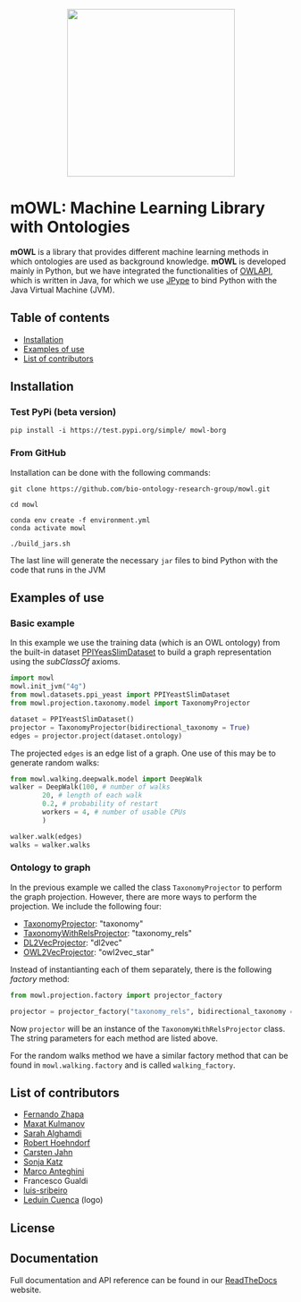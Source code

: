 <p align="center">
  <img src= "https://github.com/bio-ontology-research-group/mowl/blob/master/docs/source/mowl_black_background_colors_2048x2048px.png?raw=true" width="300"/>
</p>
  
# mOWL: Machine Learning Library with Ontologies

**mOWL** is a library that provides different machine learning methods in which ontologies are used as background knowledge. **mOWL** is developed 
mainly in Python, but we have integrated the functionalities of [OWLAPI](https://github.com/owlcs/owlapi), which is written in Java, for which we use [JPype](https://jpype.readthedocs.io/en/latest/) to bind Python with the Java Virtual Machine (JVM).


## Table of contents
  - [Installation](#installation)
  - [Examples of use](#examples-of-use)
  - [List of contributors](#list-of-contributors)


## Installation

### Test PyPi (beta version)

```
pip install -i https://test.pypi.org/simple/ mowl-borg
```

### From GitHub
Installation can be done with the following commands:

```
git clone https://github.com/bio-ontology-research-group/mowl.git

cd mowl

conda env create -f environment.yml
conda activate mowl

./build_jars.sh
```

The last line will generate the necessary `jar` files to bind Python with the code that runs in the JVM

## Examples of use

### Basic example

In this example we use the training data (which is an OWL ontology) from the built-in dataset [PPIYeasSlimDataset](https://mowl.readthedocs.io/en/latest/api/datasets/index.html#mowl.datasets.ppi_yeast.PPIYeastSlimDataset) to build a graph representation using the _subClassOf_ axioms.

```python
import mowl
mowl.init_jvm("4g")
from mowl.datasets.ppi_yeast import PPIYeastSlimDataset
from mowl.projection.taxonomy.model import TaxonomyProjector

dataset = PPIYeastSlimDataset()
projector = TaxonomyProjector(bidirectional_taxonomy = True)
edges = projector.project(dataset.ontology)
```
The projected `edges` is an edge list of a graph. One use of this may be to generate random walks:

```python
from mowl.walking.deepwalk.model import DeepWalk
walker = DeepWalk(100, # number of walks
		20, # length of each walk
		0.2, # probability of restart
		workers = 4, # number of usable CPUs
		)

walker.walk(edges)
walks = walker.walks
```

### Ontology to graph

In the previous example we called the class `TaxonomyProjector` to perform the graph projection. However, there are more ways to perform the projection. We include the following four:

* [TaxonomyProjector](https://mowl.readthedocs.io/en/latest/api/graph/index.html#subclass-hierarchy): "taxonomy"
* [TaxonomyWithRelsProjector](https://mowl.readthedocs.io/en/latest/api/graph/index.html#subclass-hierarchy-with-relations): "taxonomy_rels"
* [DL2VecProjector](https://mowl.readthedocs.io/en/latest/api/graph/index.html#dl2vec-graph): "dl2vec"
* [OWL2VecProjector](https://mowl.readthedocs.io/en/latest/api/graph/index.html#dl2vec-graph): "owl2vec_star"

Instead of instantianting each of them separately, there is the following _factory_ method:
```python
from mowl.projection.factory import projector_factory

projector = projector_factory("taxonomy_rels", bidirectional_taxonomy = True)
```
Now `projector` will be an instance of the `TaxonomyWithRelsProjector` class. The string parameters for each method are listed above.

For the random walks method we have a similar factory method that can be found in `mowl.walking.factory` and is called `walking_factory`.


## List of contributors

* [Fernando Zhapa](https://github.com/ferzcam)
* [Maxat Kulmanov](https://github.com/coolmaksat)
* [Sarah Alghamdi](https://github.com/smalghamdi)
* [Robert Hoehndorf](https://github.com/leechuck)
* [Carsten Jahn](https://github.com/carsten-jahn)
* [Sonja Katz](https://github.com/sonjakatz)
* [Marco Anteghini](https://github.com/MarcoAnteghini)
* Francesco Gualdi
* [luis-sribeiro](https://github.com/luis-sribeiro)
* [Leduin Cuenca](https://github.com/leduin) (logo)

## License

## Documentation

Full documentation and API reference can be found in our [ReadTheDocs](https://mowl.readthedocs.io/en/latest/index.html) website.

